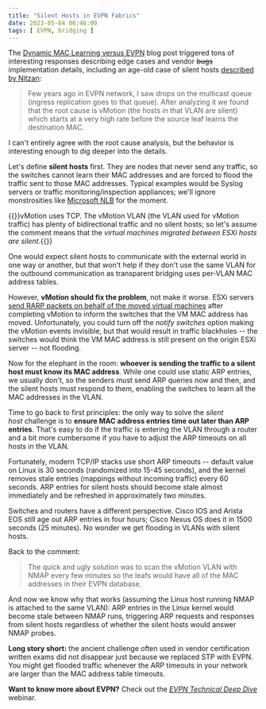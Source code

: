 ```yaml
---
title: "Silent Hosts in EVPN Fabrics"
date: 2023-05-04 06:46:00
tags: [ EVPN, bridging ]
---
```

The [Dynamic MAC Learning versus EVPN](https://blog.ipspace.net/2023/04/evpn-dynamic-mac-learning.html) blog post triggered tons of interesting responses describing edge cases and vendor ~~bugs~~ implementation details, including an age-old case of silent hosts [described by Nitzan](https://blog.ipspace.net/2023/04/evpn-dynamic-mac-learning.html#1792):

> Few years ago in EVPN network, I saw drops on the multicast queue (ingress replication goes to that queue). After analyzing it we found that the root cause is vMotion (the hosts in that VLAN are silent) which starts at a very high rate before the source leaf learns the destination MAC.

I can't entirely agree with the root cause analysis, but the behavior is interesting enough to dig deeper into the details.
<!--more-->
Let's define **silent hosts** first. They are nodes that never send any traffic, so the switches cannot learn their MAC addresses and are forced to flood the traffic sent to those MAC addresses. Typical examples would be Syslog servers or traffic monitoring/inspection appliances; we'll ignore monstrosities like [Microsoft NLB](https://blog.ipspace.net/2012/02/microsoft-network-load-balancing-behind.html) for the moment.

{{<note info>}}vMotion uses TCP. The vMotion VLAN (the VLAN used for vMotion traffic) has plenty of bidirectional traffic and no silent hosts; so let's assume the comment means that the *virtual machines migrated between ESXi hosts are silent*.{{</note>}}

One would expect silent hosts to communicate with the external world in one way or another, but that won't help if they don't use the same VLAN for the outbound communication as transparent bridging uses per-VLAN MAC address tables.  

However, **vMotion should fix the problem**, not make it worse. ESXi servers [send RARP packets on behalf of the moved virtual machines](https://kb.vmware.com/s/article/90045) after completing vMotion to inform the switches that the VM MAC address has moved. Unfortunately, you could turn off the *notify switches* option making the vMotion events invisible, but that would result in traffic blackholes -- the switches would think the VM MAC address is still present on the origin ESXi server -- not flooding.

Now for the elephant in the room: **whoever is sending the traffic to a silent host must know its MAC address**. While one could use static ARP entries, we usually don't, so the senders must send ARP queries now and then, and the silent hosts must respond to them, enabling the switches to learn all the MAC addresses in the VLAN.

Time to go back to first principles: the only way to solve the *silent host* challenge is to **ensure MAC address entries time out later than ARP entries**. That's easy to do if the traffic is entering the VLAN through a router and a bit more cumbersome if you have to adjust the ARP timeouts on all hosts in the VLAN.

Fortunately, modern TCP/IP stacks use short ARP timeouts -- default value on Linux is 30 seconds (randomized into 15-45 seconds), and the kernel removes stale entries (mappings without incoming traffic) every 60 seconds. ARP entries for silent hosts should become stale almost immediately and be refreshed in approximately two minutes.

Switches and routers have a different perspective. Cisco IOS and Arista EOS still age out ARP entries in four hours; Cisco Nexus OS does it in 1500 seconds (25 minutes). No wonder we get flooding in VLANs with silent hosts.  

Back to the comment:

> The quick and ugly solution was to scan the vMotion VLAN with NMAP every few minutes so the leafs would have all of the MAC addresses in their EVPN database.

And now we know why that works (assuming the Linux host running NMAP is attached to the same VLAN): ARP entries in the Linux kernel would become stale between NMAP runs, triggering ARP requests and responses from silent hosts regardless of whether the silent hosts would answer NMAP probes.

**Long story short:** the ancient challenge often used in vendor certification written exams did not disappear just because we replaced STP with EVPN. You might get flooded traffic whenever the ARP timeouts in your network are larger than the MAC address table timeouts.

**Want to know more about EVPN?** Check out the _[EVPN Technical Deep Dive](https://www.ipspace.net/EVPN_Technical_Deep_Dive)_ webinar.